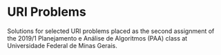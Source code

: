 # URI Problems
Solutions for selected URI problems placed as the second assignment of the 2019/1 Planejamento e Análise de Algoritmos (PAA) class at Universidade Federal de Minas Gerais.

